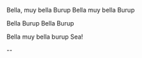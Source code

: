 Bella, muy bella Burup
Bella muy bella Burup

Bella Burup
Bella Burup

Bella muy bella burup
Sea!

--
